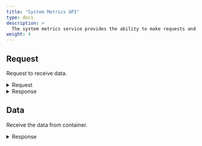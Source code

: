 ```yaml
---
title: "System Metrics API"
type: docs
description: >
  The system metrics service provides the ability to make requests and receive the data for some originators.
weight: 4
---
```


## **Request**
Request to receive data.

<details>
  <summary>Request</summary>

**Hono Command:** `command//<name>:<namespace>:edge:containers/req//request`

**Ditto Message:**

> | Name | Value | Description |
> | - | - | - |
> | topic | `<name>/<namespace>/things/live/messages/request` | - |
> | path | `/features/Metrics/inbox/messages/request` | - |
> | **Headers** | | |
> | response-required | `true` | - |
> | content-type | `application/json` | - |
> | correlation-id  | UUID | - |
> | **Value** | | |
> | filter | - | Filter defines the type of metric data to be reported |
> | frequency | - | Duration of how often the metrics data to be published |
<br>

**Example** : In this example, the User can request metrics data with some specified filter and frequency:

**Topic:** `command//edge:device/req//request`
```json
{
	"topic":"edge/device/things/live/messages/request",
	"headers":{
		"response-required":true,
		"content-type":"application/json",
		"correlation-id":"<UUID>"
	},
	"path":"/features/Metrics/inbox/messages/request",
	"value":{
		"filter":[
			{
				"id":["io.*","cpu.*","memory.*"],
				"originator":"SYSTEM"
			}
		],
		"frequency":"5s"
	}
}
```
</details>

<details>
  <summary>Response</summary>

**Hono Command** : `command//<name>:<namespace>:edge:containers/res//request`

**Ditto Topic** : `<name>/<namespace>/things/live/messages/request`

**Ditto Path** : `/features/Metrics/outbox/messages/request`

#### Headers

> | Name | Value | Description |
> | - | - | - |
> | content-type | application/json | - |
> | correlation-id | \<UUID\> | - |

#### Status: `Status of the operation start over the container`

**Example** :

**Topic:** `command//edge:device/res//request``
```json
{
	"topic":"edge/device/things/live/messages/request",
	"headers":{
		"content-type":"application/json",
		"correlation-id":"<UUID>"
	},
	"path":"/features/Container:<UUID>/outbox/messages/request",
	"status": 204
}
```
</details>

## **Data**
Receive the data from container.

<details>
  <summary>Response</summary>

**Hono Command** : `command//<name>:<namespace>:edge:containers/res//data`

**Ditto Topic** : `<name>/<namespace>/things/live/messages/data`

**Ditto Path** : `/features/Metrics/outbox/messages/data`

#### Headers

> | Name | Value | Description |
> | - | - | - |
> | content-type | application/json | - |

#### Value: `The value of the received data from the container in json format`

**Example** :

**Topic:** `command//edge:device/res//data``
```json
{
	"topic":"edge/device/things/live/messages/data",
	"headers":{
		"content-type":"application/json",
	},
	"path":"/features/Metrics/outbox/messages/data",
	"value":{
		"snapshot":[
			{
				"originator":"SYSTEM",
				"measurements":[
					{
						"id":"cpu.utilization",
						"value":1.1555555555484411
					},
					{
						"id":"cpu.load1",
						"value":0.17
					},
					{
						"id":"cpu.load5",
						"value":0.27
					},
					{
						"id":"cpu.load15",
						"value":0.24
					},
					{
						"id":"memory.total",
						"value":10371616768
					},
					{
						"id":"memory.available",
						"value":5281644544
					},
					{
						"id":"memory.used",
						"value":4563206144
					},
					{
						"id":"memory.utilization",
						"value":43.99705702662538
					}
				]
			}
		],
		"timestamp":1234567890
	}
}
```
</details>
